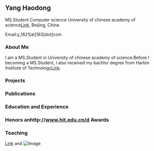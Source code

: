 ## Yang Haodong

MS.Student
Computer science
University of chinese academy of science[Link](http://www.ucas.edu.cn/), Beijing, China

Email:y_1821[at]163[dot]com

### About Me
I am a MS.Student in University of chinese academy of science.Before I becoming a MS.Student, I also received my bachlor degree from Harbin Institute of Technology[Link](http://www.hit.edu.cn/).

### Projects

### Publications

### Education and Experience

### Honors anhttp://www.hit.edu.cn/d Awards

### Teaching

[Link](url) and ![Image](src)

